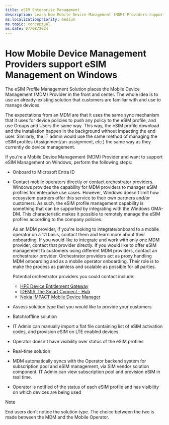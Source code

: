 ```yaml
---
title: eSIM Enterprise Management
description: Learn how Mobile Device Management (MDM) Providers support the eSIM Profile Management Solution on Windows.
ms.localizationpriority: medium
ms.topic: conceptual
ms.date: 07/08/2024
---
```


# How Mobile Device Management Providers support eSIM Management on Windows

The eSIM Profile Management Solution places the Mobile Device Management (MDM) Provider in the front and center. The whole idea is to use an already-existing solution that customers are familiar with and use to manage devices.

The expectations from an MDM are that it uses the same sync mechanism that it uses for device policies to push any policy to the eSIM profile, and use Groups and Users the same way. This way, the eSIM profile download and the installation happen in the background without impacting the end user. Similarly, the IT admin would use the same method of managing the eSIM profiles (Assignment/un-assignment, etc.) the same way as they currently do device management.

If you're a Mobile Device Management (MDM) Provider and want to support eSIM Management on Windows, perform the following steps:

- Onboard to Microsoft Entra ID
- Contact mobile operators directly or contact orchestrator providers. Windows provides the capability for MDM providers to manager eSIM profiles for enterprise use cases. However, Windows doesn't limit how ecosystem partners offer this service to their own partners and/or customers. As such, the eSIM profile management capability is something that can be supported by integrating with the Windows OMA-DM. This characteristic makes it possible to remotely manage the eSIM profiles according to the company policies.

  As an MDM provider, if you're looking to integrate/onboard to a mobile operator on a 1:1 basis, contact them and learn more about their onboarding. If you would like to integrate and work with only one MDM provider, contact that provider directly. If you would like to offer eSIM management to customers using different MDM providers, contact an orchestrator provider. Orchestrator providers act as proxy handling MDM onboarding and as a mobile operator onboarding. Their role is to make the process as painless and scalable as possible for all parties.

  Potential orchestrator providers you could contact include:

  - [HPE Device Entitlement Gateway](https://www.hpe.com/emea_europe/en/solutions/digital-communications-services.html)
  - [IDEMIA The Smart Connect - Hub](https://www.idemia.com/smart-connect-hub)
  - [Nokia IMPACT Mobile Device Manager](https://www.nokia.com/networks/internet-of-things/impact-mobile-device-manager/)

- Assess solution type that you would like to provide your customers
- Batch/offline solution
- IT Admin can manually import a flat file containing list of eSIM activation codes, and provision eSIM on LTE enabled devices.
- Operator doesn't have visibility over status of the eSIM profiles
- Real-time solution
- MDM automatically syncs with the Operator backend system for subscription pool and eSIM management, via SIM vendor solution component. IT Admin can view subscription pool and provision eSIM in real time.
- Operator is notified of the status of each eSIM profile and has visibility on which devices are being used

> [!NOTE]
> End users don't notice the solution type. The choice between the two is made between the MDM and the Mobile Operator.

